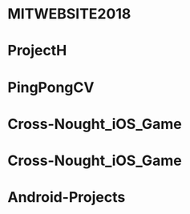 # MITWEBSITE2018
# ProjectH
# PingPongCV
# Cross-Nought_iOS_Game
# Cross-Nought_iOS_Game
# Android-Projects
